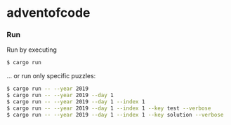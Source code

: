 # adventofcode

### Run
Run by executing
```bash
$ cargo run
```

... or run only specific puzzles:
```bash
$ cargo run -- --year 2019 
$ cargo run -- --year 2019 --day 1
$ cargo run -- --year 2019 --day 1 --index 1
$ cargo run -- --year 2019 --day 1 --index 1 --key test --verbose
$ cargo run -- --year 2019 --day 1 --index 1 --key solution --verbose
```

